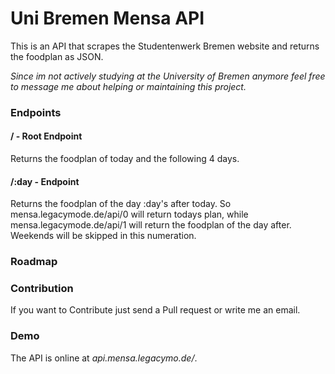 # Uni Bremen Mensa API



This is an API that scrapes the Studentenwerk Bremen website and returns the foodplan as JSON. 

*Since im not actively studying at the University of Bremen anymore feel free to message me about helping or maintaining this project.*

### Endpoints

#### / - Root Endpoint
Returns the foodplan of today and the following 4 days.

#### /:day - Endpoint
Returns the foodplan of the day :day's after today. So mensa.legacymode.de/api/0 will return todays plan, while mensa.legacymode.de/api/1 will return the foodplan of the day after. Weekends will be skipped in this numeration.

### Roadmap

### Contribution
If you want to Contribute just send a Pull request or write me an email.

### Demo
The API is online at _api.mensa.legacymo.de/_.
